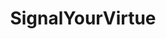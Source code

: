 ---
title: SignalYourVirtue
crosslinks:
- The_Donald
- IAmA
- CringeAnarchy
- LateStageCapitalism
- HumansBeingBros
- pics
- TheRedPill
---